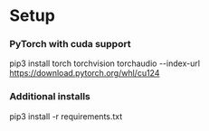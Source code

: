 # Setup

### PyTorch with cuda support

pip3 install torch torchvision torchaudio --index-url https://download.pytorch.org/whl/cu124

### Additional installs

pip3 install -r requirements.txt
